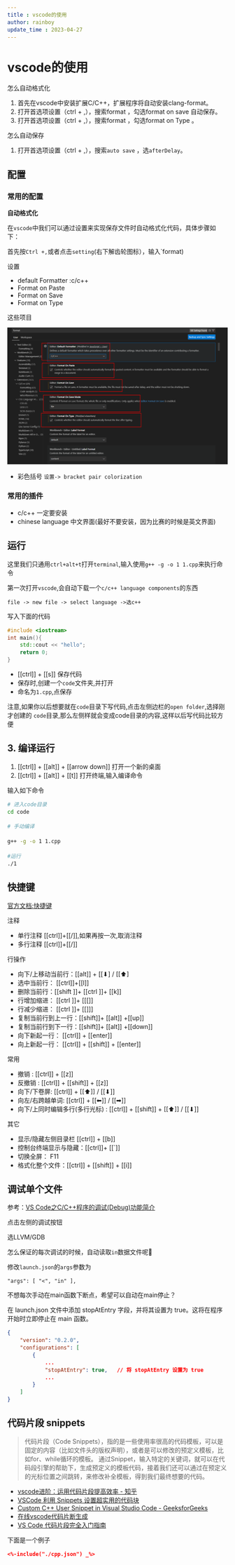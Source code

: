 ```yaml
---
title : vscode的使用
author: rainboy
update_time : 2023-04-27
---
```


# vscode的使用

怎么自动格式化

1. 首先在vscode中安装扩展C/C++，扩展程序将自动安装clang-format。
2. 打开首选项设置（ctrl + ,），搜索format ，勾选format on save 自动保存。
3. 打开首选项设置（ctrl + ,），搜索format ，勾选format on Type 。

怎么自动保存

1. 打开首选项设置（ctrl + ,），搜索`auto save` ，选`afterDelay`。

## 配置

### 常用的配置

**自动格式化**

在`vscode`中我们可以通过设置来实现保存文件时自动格式化代码，具体步骤如下：

首先按`Ctrl +,`或者点击`setting`(右下解齿轮图标），输入`format)

设置  

- default Formatter :c/c++
- Format on Paste
- Format on Save 
- Format on Type

这些项目

![](./vscode-format.png)

- 彩色括号 `设置-> bracket pair colorization`

### 常用的插件

- c/c++ 一定要安装
- chinese language 中文界面(最好不要安装，因为比赛的时候是英文界面)

## 运行

这里我们只通用`ctrl+alt+t`打开`terminal`,输入使用`g++ -g -o 1 1.cpp`来执行命令

第一次打开`vscode`,会自动下载一个`c/c++ language components`的东西

```
file -> new file -> select language ->选c++
```

写入下面的代码

```cpp
#include <iostream>
int main(){
    std::cout << "hello";
    return 0;
}
```

- [[ctrl]] + [[s]] 保存代码
- 保存时,创建一个`code`文件夹,并打开
- 命名为`1.cpp`,点保存


注意,如果你以后想要就在`code`目录下写代码,点击左侧边栏的`open folder`,选择刚才创建的
`code`目录,那么左侧样就会变成code目录的内容,这样以后写代码比较方便

## 3. 编译运行

1. [[ctrl]] + [[alt]] + [[arrow down]] 打开一个新的桌面
2. [[ctrl]] + [[alt]] + [[t]] 打开终端,输入编译命令

输入如下命令

```bash
# 进入code目录
cd code

# 手动编译

g++ -g -o 1 1.cpp

#运行
./1
```
## 快捷键

[官方文档:快捷键](https://code.visualstudio.com/docs/getstarted/keybindings)


注释

- 单行注释 [[ctrl]]+[[/]],如果再按一次,取消注释
- 多行注释 [[ctrl]]+[[/]]

行操作

- 向下/上移动当前行：[[alt]] + [[⬇] / [[⬆]
- 选中当前行： [[ctrl]]+[[l]]
- 删除当前行：[[shift ]]+ [[ctrl ]]+ [[k]]
- 行增加缩进： [[ctrl ]]+ [[\[]]
- 行减少缩进： [[ctrl ]]+ [[\]]]
- 复制当前行到上一行：[[shift]]+ [[alt]] +[[up]]
- 复制当前行到下一行：[[shift]]+ [[alt]] +[[down]]
- 向下新起一行： [[ctrl]] + [[enter]]
- 向上新起一行： [[ctrl]] + [[shift]] + [[enter]]

常用

- 撤销 : [[ctrl]] + [[z]]
- 反撤销 : [[ctrl]] + [[shift]] + [[z]]
- 向下/下卷屏: [[ctrl]]  + [[⬆]] / [[⬇]]
- 向左/右跨越单词: [[ctrl]]  + [[⬅]] / [[➡]]
- 向下/上同时编辑多行(多行光标) : [[ctrl]] + [[shift]] + [[⬆]] / [[⬇]]

其它

- 显示/隐藏左侧目录栏 [[ctrl]] + [[b]]
- 控制台终端显示与隐藏：[[ctrl]]+ [[`]]
- 切换全屏： F11
- 格式化整个文件：[[ctrl]] + [[shift]] + [[i]]

## 调试单个文件

参考：[VS Code之C/C++程序的调试(Debug)功能简介](https://zhuanlan.zhihu.com/p/85273055)

点击左侧的调试按钮

选LLVM/GDB



怎么保证的每次调试的时候，自动读取`in`数据文件呢

修改`launch.json`的`args`参数为

```
"args": [ "<", "in" ],
```

不想每次手动在main函数下断点，希望可以自动在main停止？

在 launch.json 文件中添加 stopAtEntry 字段，并将其设置为 true。这将在程序开始时立即停止在 main 函数。

```json
{
    "version": "0.2.0",
    "configurations": [
        {
            ...
            "stopAtEntry": true,   // 将 stopAtEntry 设置为 true
            ...
        }
    ]
}
```

## 代码片段 snippets


> 代码片段（Code Snippets），指的是一些使用率很高的代码模板，可以是固定的内容（比如文件头的版权声明），或者是可以修改的预定义模板，比如for、while循环的模板。 通过Snippet，输入特定的关键词，就可以在代码段引擎的帮助下，生成预定义的模板代码，接着我们还可以通过在预定义的光标位置之间跳转，来修改补全模板，得到我们最终想要的代码。

- [vscode进阶：运用代码片段提高效率 - 知乎](https://zhuanlan.zhihu.com/p/357377511)
- [VSCode 利用 Snippets 设置超实用的代码块](https://juejin.cn/post/6844903869424599053)
- [Custom C++ User Snippet in Visual Studio Code - GeeksforGeeks](https://www.geeksforgeeks.org/custom-c-user-snippet-in-visual-studio-code/)
- [在线vscode代码片断生成](https://snippet-generator.app/)
- [VS Code 代码片段完全入门指南](https://www.freecodecamp.org/chinese/news/definitive-guide-to-snippets-visual-studio-code/)

下面是一个例子

```json
<%-include("./cpp.json") _%>
```
